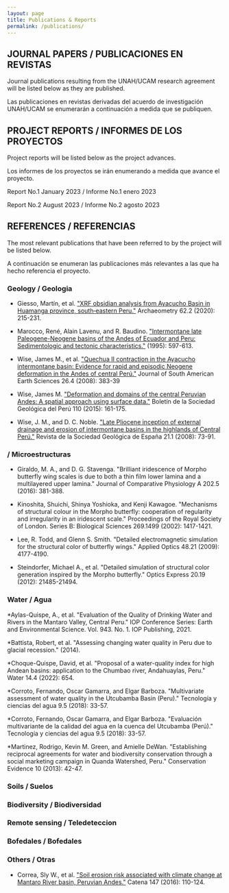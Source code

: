 ```yaml
---
layout: page
title: Publications & Reports
permalink: /publications/
---
```


## JOURNAL PAPERS / PUBLICACIONES EN REVISTAS 
Journal publications resulting from the UNAH/UCAM research agreement will be listed below as they are published.

Las publicaciones en revistas derivadas del acuerdo de investigación UNAH/UCAM se enumerarán a continuación a medida que se publiquen.


## PROJECT REPORTS / INFORMES DE LOS PROYECTOS
Project reports will be listed below as the project advances.

Los informes de los proyectos se irán enumerando a medida que avance el proyecto.

Report No.1  January 2023  /  Informe No.1 enero 2023

Report No.2  August 2023  /  Informe No.2 agosto 2023


## REFERENCES / REFERENCIAS
The most relevant publications that have been referred to by the project will be listed below.

A continuación se enumeran las publicaciones más relevantes a las que ha hecho referencia el proyecto.


### Geology / Geologia
* Giesso, Martín, et al. ["XRF obsidian analysis from Ayacucho Basin in Huamanga province, south‐eastern Peru."](https://onlinelibrary.wiley.com/doi/epdf/10.1111/arcm.12529?saml_referrer) Archaeometry 62.2 (2020): 215-231. 

* Marocco, René, Alain Lavenu, and R. Baudino. ["Intermontane late Paleogene-Neogene basins of the Andes of Ecuador and Peru: Sedimentologic and tectonic characteristics."](https://horizon.documentation.ird.fr/exl-doc/pleins_textes/divers20-05/010027567.pdf) (1995): 597-613.

* Wise, James M., et al. ["Quechua II contraction in the Ayacucho intermontane basin: Evidence for rapid and episodic Neogene deformation in the Andes of central Perú."](https://www.sciencedirect.com/science/article/abs/pii/S0895981108000874) Journal of South American Earth Sciences 26.4 (2008): 383-39 

* Wise, James M. ["Deformation and domains of the central Peruvian Andes: A spatial approach using surface data."](https://app.ingemmet.gob.pe/biblioteca/pdf/BSGP-110-161.pdf) Boletín de la Sociedad Geológica del Perú 110 (2015): 161-175.

* Wise, J. M., and D. C. Noble. ["Late Pliocene inception of external drainage and erosion of intermontane basins in the highlands of Central Perú."](https://www.researchgate.net/publication/228491299_Late_Pliocene_inception_of_external_drainage_and_erosion_of_intermontane_basins_in_the_highlands_of_Central_Peru) Revista de la Sociedad Geológica de España 21.1 (2008): 73-91.


###  / Microestructuras
* Giraldo, M. A., and D. G. Stavenga. "Brilliant iridescence of Morpho butterfly wing scales is due to both a thin film lower lamina and a multilayered upper lamina." Journal of Comparative Physiology A 202.5 (2016): 381-388.

* Kinoshita, Shuichi, Shinya Yoshioka, and Kenji Kawagoe. "Mechanisms of structural colour in the Morpho butterfly: cooperation of regularity and irregularity in an iridescent scale." Proceedings of the Royal Society of London. Series B: Biological Sciences 269.1499 (2002): 1417-1421.

* Lee, R. Todd, and Glenn S. Smith. "Detailed electromagnetic simulation for the structural color of butterfly wings." Applied Optics 48.21 (2009): 4177-4190.

* Steindorfer, Michael A., et al. "Detailed simulation of structural color generation inspired by the Morpho butterfly." Optics Express 20.19 (2012): 21485-21494.


### Water / Agua 
*Aylas-Quispe, A., et al. "Evaluation of the Quality of Drinking Water and Rivers in the Mantaro Valley, Central Peru." IOP Conference Series: Earth and Environmental Science. Vol. 943. No. 1. IOP Publishing, 2021.

*Battista, Robert, et al. "Assessing changing water quality in Peru due to glacial recession." (2014).

*Choque-Quispe, David, et al. "Proposal of a water-quality index for high Andean basins: application to the Chumbao river, Andahuaylas, Peru." Water 14.4 (2022): 654.

*Corroto, Fernando, Oscar Gamarra, and Elgar Barboza. "Multivariate assessment of water quality in the Utcubamba Basin (Peru)." Tecnología y ciencias del agua 9.5 (2018): 33-57.

*Corroto, Fernando, Oscar Gamarra, and Elgar Barboza. "Evaluación multivariante de la calidad del agua en la cuenca del Utcubamba (Perú)." Tecnología y ciencias del agua 9.5 (2018): 33-57.

*Martinez, Rodrigo, Kevin M. Green, and Amielle DeWan. "Establishing reciprocal agreements for water and biodiversity conservation through a social marketing campaign in Quanda Watershed, Peru." Conservation Evidence 10 (2013): 42-47.


### Soils / Suelos


### Biodiversity / Biodiversidad


### Remote sensing / Teledeteccion


### Bofedales / Bofedales


### Others / Otras
* Correa, Sly W., et al. ["Soil erosion risk associated with climate change at Mantaro River basin, Peruvian Andes."](https://www.researchgate.net/publication/305830061_Soil_erosion_risk_associated_with_climate_change_at_Mantaro_River_basin_Peruvian_Andes) Catena 147 (2016): 110-124.


